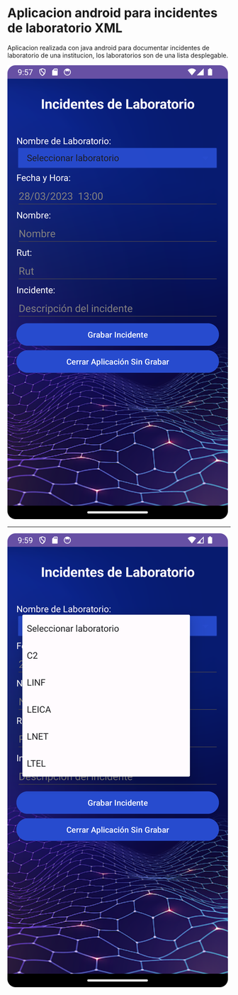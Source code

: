 # Aplicacion android para incidentes de laboratorio XML

Aplicacion realizada con java android para documentar incidentes de laboratorio de una institucion, los laboratorios son de una lista desplegable.

![aplicacion inicial](aplicacion.png)

---

![detalles laboratorio](imagen2.png)
